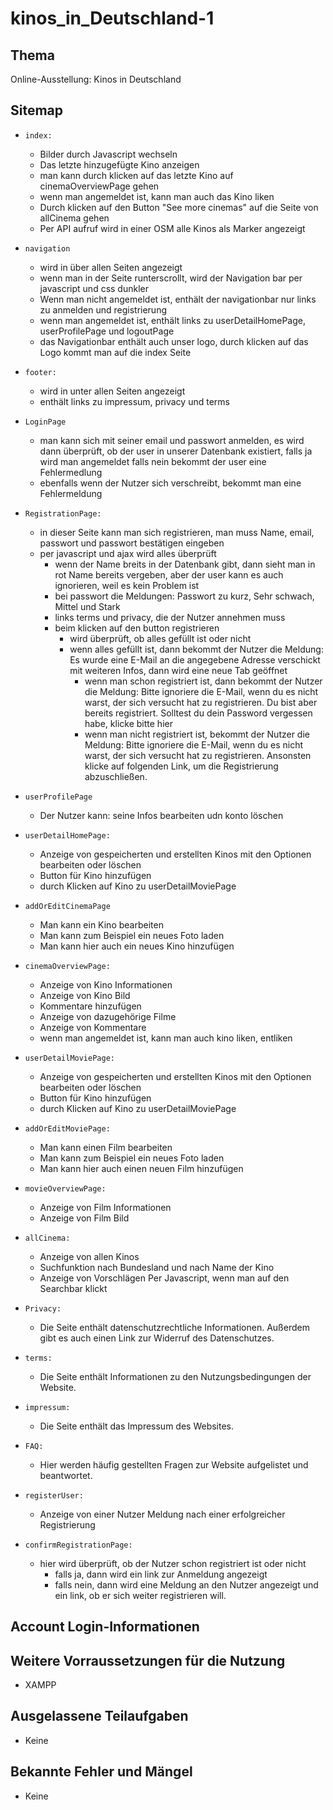 # kinos_in_Deutschland-1


## Thema

Online-Ausstellung: Kinos in Deutschland

## Sitemap
- `index:`
  - Bilder durch Javascript wechseln
  - Das letzte hinzugefügte Kino anzeigen
  - man kann durch klicken auf das letzte Kino auf cinemaOverviewPage gehen
  - wenn man angemeldet ist, kann man auch das Kino liken
  - Durch klicken auf den Button "See more cinemas" auf die Seite von allCinema gehen
  - Per API aufruf wird in einer OSM alle Kinos als Marker angezeigt

- `navigation`
  - wird in über allen Seiten angezeigt
  - wenn man in der Seite runterscrollt, wird der Navigation bar per javascript und css dunkler
  - Wenn man nicht angemeldet ist, enthält der navigationbar nur links zu anmelden und registrierung
  - wenn man angemeldet ist, enthält links zu userDetailHomePage, userProfilePage und logoutPage
  - das Navigationbar enthält auch unser logo, durch klicken auf das Logo kommt man auf die index Seite
  
- `footer:`
  - wird in unter allen Seiten angezeigt
  - enthält links zu impressum, privacy und terms 
  
- `LoginPage`
  - man kann sich mit seiner email und passwort anmelden, es wird dann überprüft, ob der user in unserer Datenbank existiert, falls ja wird man angemeldet falls nein bekommt der user eine Fehlermedlung
  - ebenfalls wenn der Nutzer sich verschreibt, bekommt man eine Fehlermeldung
  
- `RegistrationPage:`
  - in dieser Seite kann man sich registrieren, man muss Name, email, passwort und passwort bestätigen eingeben
  - per javascript und ajax wird alles überprüft
    - wenn der Name breits in der Datenbank gibt, dann sieht man in rot Name bereits vergeben, aber der user kann es auch ignorieren, weil es kein Problem ist
    - bei passwort die Meldungen: Passwort zu kurz, Sehr schwach, Mittel und Stark
    - links terms und privacy, die der Nutzer annehmen muss
    - beim klicken auf den button registrieren
      - wird überprüft, ob alles gefüllt ist oder nicht
      - wenn alles gefüllt ist, dann bekommt der Nutzer die Meldung: Es wurde eine E-Mail an die angegebene Adresse verschickt mit weiteren Infos, dann wird eine neue Tab geöffnet
        - wenn man schon registriert ist, dann bekommt der Nutzer die Meldung: Bitte ignoriere die E-Mail,
          wenn du es nicht warst, der sich versucht hat zu registrieren. Du bist aber bereits
          registriert. Solltest du dein Password vergessen habe, klicke bitte hier
        - wenn man nicht registriert ist, bekommt der Nutzer die Meldung: Bitte ignoriere die
          E-Mail, wenn du es nicht warst, der sich versucht hat zu registrieren. Ansonsten
          klicke auf folgenden Link, um die Registrierung abzuschließen.
- `userProfilePage`
  - Der Nutzer kann: seine Infos bearbeiten udn konto löschen 

- `userDetailHomePage:`
    - Anzeige von gespeicherten und erstellten Kinos mit den Optionen bearbeiten oder löschen
    - Button für Kino hinzufügen
    - durch Klicken auf Kino zu userDetailMoviePage
  
- `addOrEditCinemaPage`
  - Man kann ein Kino bearbeiten
  - Man kann zum Beispiel ein neues Foto laden
  - Man kann hier auch ein neues Kino hinzufügen
  
- `cinemaOverviewPage:`
    - Anzeige von Kino Informationen 
    - Anzeige von Kino Bild
    - Kommentare hinzufügen
    - Anzeige von dazugehörige Filme 
    - Anzeige von Kommentare
    - wenn man angemeldet ist, kann man auch kino liken, entliken 
  
- `userDetailMoviePage:`
  - Anzeige von gespeicherten und erstellten Kinos mit den Optionen bearbeiten oder löschen
  - Button für Kino hinzufügen
  - durch Klicken auf Kino zu userDetailMoviePage
  
- `addOrEditMoviePage:`
  - Man kann einen Film bearbeiten
  - Man kann zum Beispiel ein neues Foto laden
  - Man kann hier auch einen neuen Film hinzufügen
  
- `movieOverviewPage:`
  - Anzeige von Film Informationen
  - Anzeige von Film Bild
- `allCinema:`
  - Anzeige von allen Kinos
  - Suchfunktion nach Bundesland und nach Name der Kino
  - Anzeige von Vorschlägen Per Javascript, wenn man auf den Searchbar klickt

- `Privacy:`
    - Die Seite enthält datenschutzrechtliche Informationen. Außerdem gibt es auch einen Link zur Widerruf des Datenschutzes.
- `terms:`
  -  Die Seite enthält Informationen zu den Nutzungsbedingungen der Website.
- `impressum:`
    - Die Seite enthält das Impressum des Websites.
- `FAQ:`
  - Hier werden häufig gestellten Fragen zur Website aufgelistet und beantwortet.
- `registerUser:`
  - Anzeige von einer Nutzer Meldung nach einer erfolgreicher Registrierung
  
- `confirmRegistrationPage:`
  - hier wird überprüft, ob der Nutzer schon registriert ist oder nicht
    - falls ja, dann wird ein link zur Anmeldung angezeigt
    - falls nein, dann wird eine Meldung an den Nutzer angezeigt und ein link, ob er sich weiter registrieren will.

## Account Login-Informationen



## Weitere Vorraussetzungen für die Nutzung
- XAMPP

## Ausgelassene Teilaufgaben
- Keine

## Bekannte Fehler und Mängel
- Keine


